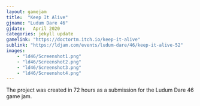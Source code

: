 ```yaml
---
layout: gamejam
title:  "Keep It Alive"
gjname: "Ludum Dare 46"
gjdate:   April 2020
categories: jekyll update
gamelink: "https://doctortm.itch.io/keep-it-alive"
sublink: "https://ldjam.com/events/ludum-dare/46/keep-it-alive-52"
images:
    - "ld46/Screenshot1.png"
    - "ld46/Screenshot2.png"
    - "ld46/Screenshot3.png"
    - "ld46/Screenshot4.png"
---
```

The project was created in 72 hours as a submission for the Ludum Dare 46 game jam.

